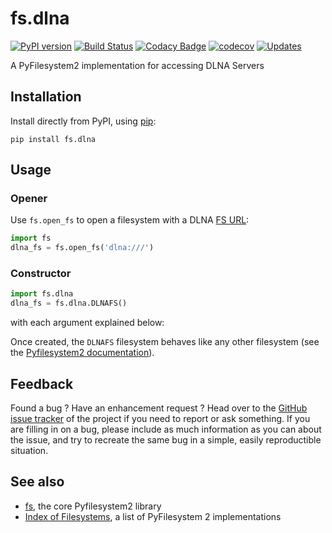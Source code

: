 # fs.dlna

[![PyPI version](https://badge.fury.io/py/fs.dlnafs.svg)](https://pypi.python.org/pypi/fs.dlnafs) [![Build Status](https://travis-ci.org/media-proxy/fs.dlna.svg?branch=master)](https://travis-ci.org/media-proxy/fs.dlna) [![Codacy Badge](https://api.codacy.com/project/badge/Grade/bcd41855125941bdbe61413f53e502e9)](https://www.codacy.com/app/media-proxy/fs.dlna?utm_source=github.com&amp;utm_medium=referral&amp;utm_content=media-proxy/fs.dlna&amp;utm_campaign=Badge_Grade) [![codecov](https://codecov.io/gh/media-proxy/fs.dlna/branch/master/graph/badge.svg)](https://codecov.io/gh/media-proxy/fs.dlna) [![Updates](https://pyup.io/repos/github/media-proxy/fs.dlna/shield.svg)](https://pyup.io/repos/github/media-proxy/fs.dlna/)



A PyFilesystem2 implementation for accessing DLNA Servers


Installation
------------

Install directly from PyPI, using [pip](<https://pip.pypa.io/>):

    pip install fs.dlna

Usage
-----

### Opener

Use ``fs.open_fs`` to open a filesystem with a DLNA
[FS URL](<https://pyfilesystem2.readthedocs.io/en/latest/openers.html>):

```python
import fs
dlna_fs = fs.open_fs('dlna:///')
```


### Constructor

```python
import fs.dlna
dlna_fs = fs.dlna.DLNAFS()
```

with each argument explained below:


Once created, the ``DLNAFS`` filesystem behaves like any other filesystem
(see the [Pyfilesystem2 documentation](<https://pyfilesystem2.readthedocs.io>)).

Feedback
--------

Found a bug ? Have an enhancement request ? Head over to the
[GitHub issue tracker](<https://github.com/media-proxy/fs.dlna/issues>) of the
project if you need to report or ask something. If you are filling in on a bug,
please include as much information as you can about the issue, and try to
recreate the same bug in a simple, easily reproductible situation.

See also
--------

* [fs](<https://github.com/Pyfilesystem/pyfilesystem2>), the core Pyfilesystem2 library
* [Index of Filesystems](<https://www.pyfilesystem.org/page/index-of-filesystems/>), a list of PyFilesystem 2 implementations


